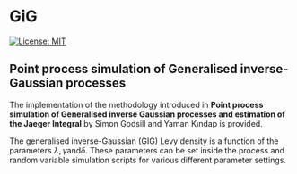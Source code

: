 # GiG

[![License: MIT](https://img.shields.io/badge/License-MIT-yellow.svg)](https://opensource.org/licenses/MIT)

## Point process simulation of Generalised inverse-Gaussian processes

The implementation of the methodology introduced in __Point process simulation of Generalised inverse Gaussian processes and estimation of the Jaeger Integral__ by Simon Godsill and Yaman Kındap is provided.

The generalised inverse-Gaussian (GIG) Levy density is a function of the parameters $`\lambda, \gamma \text{and} \delta`$. These parameters can be set inside the process and random variable simulation scripts for various different parameter settings.